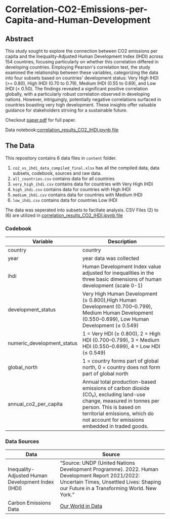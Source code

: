 # Correlation-CO2-Emissions-per-Capita-and-Human-Development

## Abstract
This study sought to explore the connection between CO2 emissions per capita and the Inequality-Adjusted Human Development Index (IHDI) across 154 countries, focusing particularly on whether this correlation differed in developing countries. Employing Pearson's correlation test, the study examined the relationship between these variables, categorizing the data into four subsets based on countries' development status: Very High IHDI (>= 0.80), High IHDI (0.70 to 0.79), Medium IHDI (0.55 to 0.69), and Low IHDI (< 0.50). The findings revealed a significant positive correlation globally, with a particularly robust correlation observed in developing nations. However, intriguingly, potentially negative correlations surfaced in countries boasting very high development. These insights offer valuable guidance for stakeholders striving for a sustainable future.

Checkout [paper.pdf](https://github.com/elewites/Correlation-CO2-Emissions-per-Capita-and-Human-Development/blob/main/Paper.pdf) for full paper.

Data notebook:[correlation_results_CO2_IHDI.ipynb file](https://github.com/elewites/Correlation-CO2-Emissions-per-Capita-and-Human-Development/blob/main/correlation_results_CO2_IHDI.ipynb)

## The Data

This repository contains 6 data files in `content` folder.
1. `co2_vs_ihdi_data_compiled_final.xlsx` has all the compiled data, data subsets, codebook, sources and raw data.
2. `all_countries.csv` contains data for all countries
3. `very_high_ihdi.csv` contains data for countries with Very High IHDI
4. `high_ihdi.csv` contains data for countries with High IHDI
5. `medium_ihdi.csv` contains data for countries with Medium IHDI
6. `low_ihdi.csv` contains data for countries Low IHDI

The data was seperated into subsets to faciliate analysis. CSV Files (2) to (6) are utilized in [correlation_results_CO2_IHDI.ipynb file](https://github.com/elewites/Correlation-CO2-Emissions-per-Capita-and-Human-Development/blob/main/correlation_results_CO2_IHDI.ipynb)

### Codebook 

| Variable      | Description |
| ----------- | ----------- |
| country      | country       |
| year   | year data was collected        |
| ihdi|         Human Development Index value adjusted for inequalities in the three basic dimensions of human development (scale 0-1)    |
|  development_status| Very High Human Development (≥ 0.800),High Human Development (0.700–0.799), Medium Human Development (0.550–0.699), Low Human Development (≤ 0.549)      |
|          numeric_development_status   |   1 = Very HDI (≥ 0.800), 2 = High HDI (0.700–0.799), 3 = Medium HDI (0.550–0.699), 4 = Low HDI (≤ 0.549)          |
|        global_north     |     1 = country forms part of global north, 0 = country does not form part of global north        |
| annual_co2_per_capita | Annual total production-based emissions of carbon dioxide (CO₂), excluding land-use change, measured in tonnes per person. This is based on territorial emissions, which do not account for emissions embedded in traded goods.        |

### Data Sources
| Data| Source|
|------|-----|
| Inequality-Adjusted Human Development Index (IHDI) | “Source: UNDP (United Nations Development Programme). 2022. Human Development Report 2021/2022: Uncertain Times, Unsettled Lives: Shaping our Future in a Transforming World. New York.” |
| Carbon Emissions Data | [Our World in Data](https://github.com/owid/co2-data) |

